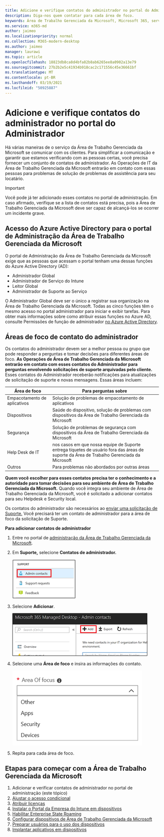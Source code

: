 ```yaml
---
title: Adicione e verifique contatos do administrador no portal do Administrador
description: Diga-nos quem contatar para cada área de foco.
keywords: Área de Trabalho Gerenciada da Microsoft, Microsoft 365, serviço, documentação
ms.service: m365-md
author: jaimeo
ms.localizationpriority: normal
ms.collection: M365-modern-desktop
ms.author: jaimeo
manager: laurawi
ms.topic: article
ms.openlocfilehash: 18823db8ca8d4bfa82b8ab6265ee8a0902a13e79
ms.sourcegitcommit: 27b2b2e5c41934b918cac2c171556c45e36661bf
ms.translationtype: MT
ms.contentlocale: pt-BR
ms.lasthandoff: 03/19/2021
ms.locfileid: "50925887"
---
```

# <a name="add-and-verify-admin-contacts-in-the-admin-portal"></a>Adicione e verifique contatos do administrador no portal do Administrador

Há várias maneiras de o serviço da Área de Trabalho Gerenciada da Microsoft se comunicar com os clientes. Para simplificar a comunicação e garantir que estamos verificando com as pessoas certas, você precisa fornecer um conjunto de contatos de administrador. As Operações de IT da Área de Trabalho Gerenciada da Microsoft entrarão em contato com essas pessoas para problemas de solução de problemas de assistência para seu locatário.

> [!IMPORTANT]
> Você pode já ter adicionado esses contatos no portal de administração. Em caso afirmado, verifique se a lista de contatos está  precisa, pois a Área de Trabalho Gerenciada da Microsoft deve ser capaz de alcançá-los se ocorrer um incidente grave.

## <a name="azure-active-directory-access-for-microsoft-managed-desktop-admin-portal"></a>Acesso do Azure Active Directory para o portal de Administração da Área de Trabalho Gerenciada da Microsoft

O portal de Administração da Área de Trabalho Gerenciada da Microsoft exige que as pessoas que acessam o portal tenham uma dessas funções do Azure Active Directory (AD):
- Administrador Global
- Administrador de Serviço do Intune
- Leitor Global
- Administrador de Suporte ao Serviço

O Administrador Global deve ser o único a registrar sua organização na Área de Trabalho Gerenciada da Microsoft. Todas as cinco funções têm o mesmo acesso no portal administrador para iniciar e exibir tarefas. Para obter mais informações sobre como atribuir essas funções no Azure AD, consulte Permissões de função de administrador [no Azure Active Directory](/azure/active-directory/users-groups-roles/directory-assign-admin-roles). 

## <a name="admin-contact-areas-of-focus"></a>Áreas de foco de contato do administrador

Os contatos do administrador devem ser a melhor pessoa ou grupo que pode responder a perguntas e tomar decisões para diferentes áreas de foco. **As Operações de Área de Trabalho Gerenciada da Microsoft entrarão em contato com esses contatos do Administrador para perguntas envolvendo solicitações de suporte arquivadas pelo cliente.** Esses contatos do Administrador receberão notificações para atualizações de solicitação de suporte e novas mensagens. Essas áreas incluem:

Área de foco | Para perguntas sobre
--- | ---
Empacotamento de aplicativos | Solução de problemas de empacotamento de aplicativos
Dispositivos | Saúde do dispositivo, solução de problemas com dispositivos da Área de Trabalho Gerenciada da Microsoft
Segurança | Solução de problemas de segurança com dispositivos da Área de Trabalho Gerenciada da Microsoft
Help Desk de IT | nos casos em que nossa equipe de Suporte entrega tíquetes de usuário fora das áreas de suporte da Área de Trabalho Gerenciada da Microsoft 
Outros | Para problemas não abordados por outras áreas

**Quem você escolher para esses contatos precisa ter o conhecimento e a autoridade para tomar decisões para seu ambiente de Área de Trabalho Gerenciada da Microsoft.** Quando você integra seu ambiente de Área de Trabalho Gerenciada da Microsoft, você é solicitado a adicionar contatos para seu Helpdesk e Security local. 

Os contatos do administrador são necessários ao [enviar uma solicitação de Suporte.](../service-description/support.md) Você precisará ter um contato de administrador para a área de foco da solicitação de Suporte. 

**Para adicionar contatos de administrador**

1.  Entre no portal de [administração da Área de Trabalho Gerenciada da Microsoft](https://aka.ms/mwaasportal). 

2.  Em **Suporte,** selecione **Contatos de administrador.** 

    ![Menu de suporte, contatos de administrador próximos à parte superior selecionada](../../media/admincontacts.png)

3. Selecione **Adicionar**.

    ![Portal de administração, botão Adicionar, à esquerda de Exportar e Atualizar](../../media/adminadd.png)

4.  Selecione uma **Área de foco** e insira as informações do contato. 

    ![a lista de áreas de foco, como Outros, Aplicativos e Segurança](../../media/areaoffocus.png)

5. Repita para cada área de foco. 

## <a name="steps-to-get-started-with-microsoft-managed-desktop"></a>Etapas para começar com a Área de Trabalho Gerenciada da Microsoft

1. Adicionar e verificar contatos de administrador no portal de administração (este tópico)
2. [Ajustar o acesso condicional](conditional-access.md)
3. [Atribuir licenças](assign-licenses.md)
4. [Instalar o Portal da Empresa do Intune em dispositivos](company-portal.md)
5. [Habilitar Enterprise State Roaming](enterprise-state-roaming.md)
6. [Configurar dispositivos de Área de Trabalho Gerenciada da Microsoft](set-up-devices.md)
7. [Preparar usuários para o uso dos dispositivos](get-started-devices.md)
8. [Implantar aplicativos em dispositivos](deploy-apps.md)